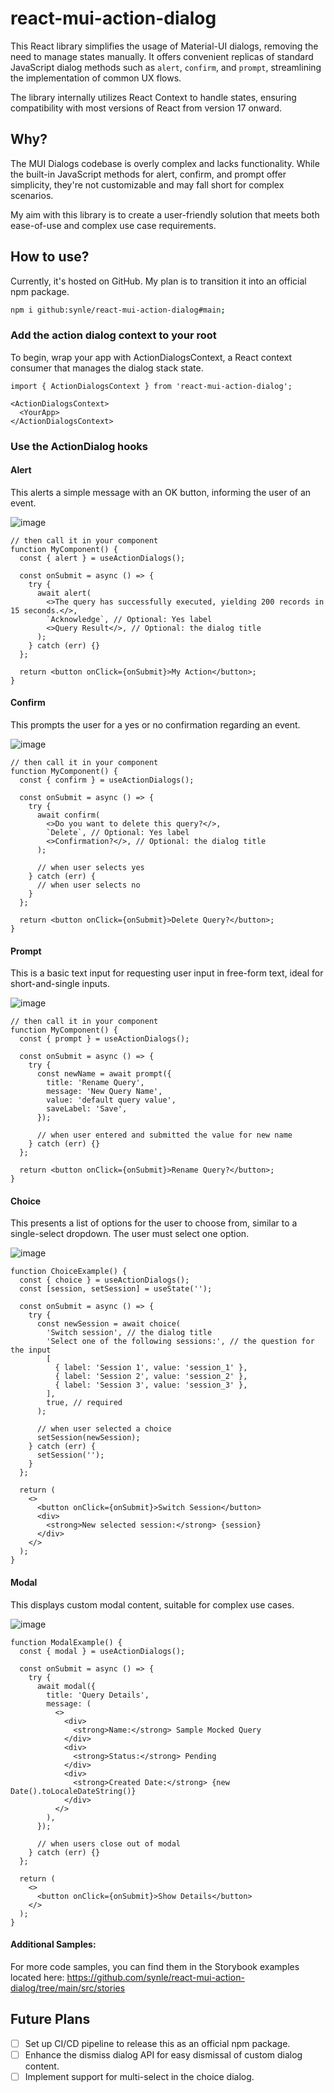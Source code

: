 # react-mui-action-dialog

This React library simplifies the usage of Material-UI dialogs, removing the need to manage states manually. It offers convenient replicas of standard JavaScript dialog methods such as `alert`, `confirm`, and `prompt`, streamlining the implementation of common UX flows.

The library internally utilizes React Context to handle states, ensuring compatibility with most versions of React from version 17 onward.

## Why?

The MUI Dialogs codebase is overly complex and lacks functionality. While the built-in JavaScript methods for alert, confirm, and prompt offer simplicity, they're not customizable and may fall short for complex scenarios.

My aim with this library is to create a user-friendly solution that meets both ease-of-use and complex use case requirements.

## How to use?

Currently, it's hosted on GitHub. My plan is to transition it into an official npm package.

```bash
npm i github:synle/react-mui-action-dialog#main;
```

### Add the action dialog context to your root

To begin, wrap your app with ActionDialogsContext, a React context consumer that manages the dialog stack state.

```tsx
import { ActionDialogsContext } from 'react-mui-action-dialog';

<ActionDialogsContext>
  <YourApp>
</ActionDialogsContext>
```

### Use the ActionDialog hooks

#### Alert

This alerts a simple message with an OK button, informing the user of an event.

![image](https://github.com/synle/react-mui-action-dialog/assets/3792401/7811010b-3c3b-45f3-ae9d-6144641c585f)

```tsx
// then call it in your component
function MyComponent() {
  const { alert } = useActionDialogs();

  const onSubmit = async () => {
    try {
      await alert(
        <>The query has successfully executed, yielding 200 records in 15 seconds.</>,
        `Acknowledge`, // Optional: Yes label
        <>Query Result</>, // Optional: the dialog title
      );
    } catch (err) {}
  };

  return <button onClick={onSubmit}>My Action</button>;
}
```

#### Confirm

This prompts the user for a yes or no confirmation regarding an event.

![image](https://github.com/synle/react-mui-action-dialog/assets/3792401/ec9217d4-407a-4c7f-8fb2-67b4630c86e1)

```tsx
// then call it in your component
function MyComponent() {
  const { confirm } = useActionDialogs();

  const onSubmit = async () => {
    try {
      await confirm(
        <>Do you want to delete this query?</>,
        `Delete`, // Optional: Yes label
        <>Confirmation?</>, // Optional: the dialog title
      );

      // when user selects yes
    } catch (err) {
      // when user selects no
    }
  };

  return <button onClick={onSubmit}>Delete Query?</button>;
}
```

#### Prompt

This is a basic text input for requesting user input in free-form text, ideal for short-and-single inputs.

![image](https://github.com/synle/react-mui-action-dialog/assets/3792401/e3eade16-0fec-44d7-aa2e-aad9deaf3b55)

```tsx
// then call it in your component
function MyComponent() {
  const { prompt } = useActionDialogs();

  const onSubmit = async () => {
    try {
      const newName = await prompt({
        title: 'Rename Query',
        message: 'New Query Name',
        value: 'default query value',
        saveLabel: 'Save',
      });

      // when user entered and submitted the value for new name
    } catch (err) {}
  };

  return <button onClick={onSubmit}>Rename Query?</button>;
}
```

#### Choice

This presents a list of options for the user to choose from, similar to a single-select dropdown. The user must select one option.

![image](https://github.com/synle/react-mui-action-dialog/assets/3792401/54be7d21-2fa7-46cd-b5d9-c5d000061837)

```tsx
function ChoiceExample() {
  const { choice } = useActionDialogs();
  const [session, setSession] = useState('');

  const onSubmit = async () => {
    try {
      const newSession = await choice(
        'Switch session', // the dialog title
        'Select one of the following sessions:', // the question for the input
        [
          { label: 'Session 1', value: 'session_1' },
          { label: 'Session 2', value: 'session_2' },
          { label: 'Session 3', value: 'session_3' },
        ],
        true, // required
      );

      // when user selected a choice
      setSession(newSession);
    } catch (err) {
      setSession('');
    }
  };

  return (
    <>
      <button onClick={onSubmit}>Switch Session</button>
      <div>
        <strong>New selected session:</strong> {session}
      </div>
    </>
  );
}
```

#### Modal

This displays custom modal content, suitable for complex use cases.

![image](https://github.com/synle/react-mui-action-dialog/assets/3792401/89f18eeb-a6cb-4b28-bb12-03c3dd5afaad)

```tsx
function ModalExample() {
  const { modal } = useActionDialogs();

  const onSubmit = async () => {
    try {
      await modal({
        title: 'Query Details',
        message: (
          <>
            <div>
              <strong>Name:</strong> Sample Mocked Query
            </div>
            <div>
              <strong>Status:</strong> Pending
            </div>
            <div>
              <strong>Created Date:</strong> {new Date().toLocaleDateString()}
            </div>
          </>
        ),
      });

      // when users close out of modal
    } catch (err) {}
  };

  return (
    <>
      <button onClick={onSubmit}>Show Details</button>
    </>
  );
}
```

#### Additional Samples:

For more code samples, you can find them in the Storybook examples located here: https://github.com/synle/react-mui-action-dialog/tree/main/src/stories

## Future Plans

- [ ] Set up CI/CD pipeline to release this as an official npm package.
- [ ] Enhance the dismiss dialog API for easy dismissal of custom dialog content.
- [ ] Implement support for multi-select in the choice dialog.
